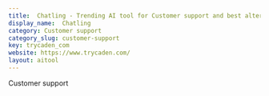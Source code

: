 ```yaml
---
title:  Chatling - Trending AI tool for Customer support and best alternatives
display_name:  Chatling
category: Customer support
category_slug: customer-support
key: trycaden_com
website: https://www.trycaden.com/
layout: aitool
---
```


Customer support
